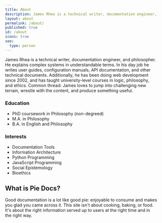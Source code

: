 ```yaml
---
title: About
description: James Rhea is a technical writer, documentation engineer, and philosopher who specializes in making difficult concepts easy to understand.
layout: about
permalink: /about/
published: true
id: /about
icons: true
seo:
  type: person
---
```


James Rhea is a technical writer, documentation engineer, and philosopher. He explains complex systems in understandable terms. In his day job he writes user guides, configuration manuals, API documentation, and other technical documents. Additionally, he has been doing web development since 2002, and has taught university-level courses in logic, philosophy, and ethics. Common thread: James loves to jump into challenging new terrain, wrestle with the content, and produce something useful.

### Education

- PhD coursework in Philosophy (non-degreed)
- M.A. in Philosophy
- B.A. in English and Philosophy

### Interests

- Documentation Tools
- Information Architecture
- Python Programming
- JavaScript Programming
- Social Epistemology
- Bioethics

## What is Pie Docs?

Good documentation is a lot like good pie: enjoyable to consume and makes you glad you came across it. This site isn't about cooking, baking, or food. It's about the right information served up to users at the right time and in the right way.
